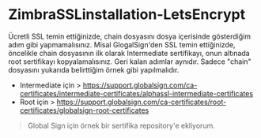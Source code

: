 # ZimbraSSLinstallation-LetsEncrypt

Ücretli SSL temin ettiğinizde, chain dosyasını dosya içerisinde gösterdiğim adım gibi yapmamalısınız.
Misal GlogalSign'den SSL temin ettiğinizde, öncelikle chain dosyasının ilk olarak Intermediate sertifikayı, onun altınada root sertifikayı kopyalamalısınız.
Geri kalan adımlar aynıdır. Sadece "chain" dosyasını yukarıda belirttiğim örnek gibi yapılmalıdır.

- Intermediate için > https://support.globalsign.com/ca-certificates/intermediate-certificates/alphassl-intermediate-certificates
- Root için > https://support.globalsign.com/ca-certificates/root-certificates/globalsign-root-certificates

> Global Sign için örnek bir sertifika repository'e ekliyorum.
